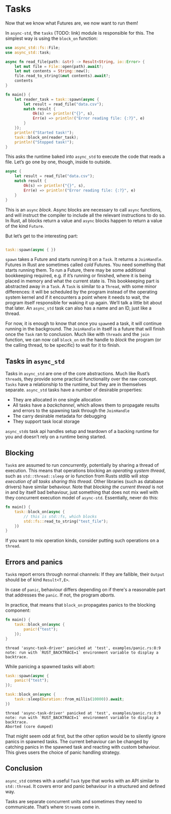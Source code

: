 # Tasks
Now that we know what Futures are, we now want to run them!

In `async-std`, the `tasks` (TODO: link) module is responsible for this. The simplest way is using the `block_on` function:

```rust
use async_std::fs::File;
use async_std::task;

async fn read_file(path: &str) -> Result<String, io::Error> {
    let mut file = File::open(path).await?;
    let mut contents = String::new();
    file.read_to_string(&mut contents).await?; 
    contents
}

fn main() {
    let reader_task = task::spawn(async {
        let result = read_file("data.csv");
        match result {
            Ok(s) => println!("{}", s),
            Err(e) => println!("Error reading file: {:?}", e)
        }
    });
    println!("Started task!");
    task::block_on(reader_task);
    println!("Stopped task!");
}
```

This asks the runtime baked into `async_std` to execute the code that reads a file. Let’s go one by one, though, inside to outside.

```rust
async {
    let result = read_file("data.csv");
    match result {
        Ok(s) => println!("{}", s),
        Err(e) => println!("Error reading file: {:?}", e)
    }
}
```

This is an `async` *block*. Async blocks are necessary to call `async` functions, and will instruct the compiler to include all the relevant instructions to do so. In Rust, all blocks return a value and `async` blocks happen to return a value of the kind `Future`.

But let’s get to the interesting part:

```rust

task::spawn(async { })

```

`spawn` takes a Future and starts running it on a `Task`. It returns a `JoinHandle`. Futures in Rust are sometimes called *cold* Futures. You need something that starts running them. To run a Future, there may be some additional bookkeeping required, e.g. if it’s running or finished, where it is being placed in memory and what the current state is. This bookkeeping part is abstracted away in a `Task`. A `Task` is similar to a `Thread`, with some minor differences: it will be scheduled by the program instead of the operating system kernel and if it encounters a point where it needs to wait, the program itself responsible for waking it up again. We’ll talk a little bit about that later. An `async_std` task can also has a name and an ID, just like a thread.

For now, it is enough to know that once you `spawn`ed a task, it will continue running in the background. The `JoinHandle` in itself is a future that will finish once the `Task` ran to conclusion. Much like with `threads` and the `join` function, we can now call `block_on` on the handle to *block* the program (or the calling thread, to be specific) to wait for it to finish.


## Tasks in `async_std`

Tasks in `async_std` are one of the core abstractions. Much like Rust’s `thread`s, they provide some practical functionality over the raw concept. `Tasks` have a relationship to the runtime, but they are in themselves separate. `async_std` tasks have a number of desirable properties:


- They are allocated in one single allocation
- All tasks have a *backchannel*, which allows them to propagate results and errors to the spawning task through the `JoinHandle`
- The carry desirable metadata for debugging
- They support task local storage

`async_std`s task api handles setup and teardown of a backing runtime for you and doesn’t rely on a runtime being started.

## Blocking

`Task`s are assumed to run _concurrently_, potentially by sharing a thread of execution. This means that operations blocking an _operating system thread_, such as `std::thread::sleep` or io function from Rusts stdlib will _stop execution of all tasks sharing this thread_. Other libraries (such as database drivers) have similar behaviour. Note that _blocking the current thread_ is not in and by itself bad behaviour, just something that does not mix well with they concurrent execution model of `async-std`. Essentially, never do this:

```rust
fn main() {
    task::block_on(async {
        // this is std::fs, which blocks
        std::fs::read_to_string("test_file");
    })
}
```

If you want to mix operation kinds, consider putting such operations on a `thread`.

## Errors and panics

`Task`s report errors through normal channels: If they are fallible, their `Output` should be of kind `Result<T,E>`.

In case of `panic`, behaviour differs depending on if there's a reasonable part that addresses the `panic`. If not, the program _aborts_.

In practice, that means that `block_on` propagates panics to the blocking component:

```rust
fn main() {
    task::block_on(async {
        panic!("test");
    });
}
```

```
thread 'async-task-driver' panicked at 'test', examples/panic.rs:8:9
note: run with `RUST_BACKTRACE=1` environment variable to display a backtrace.
```

While panicing a spawned tasks will abort:

```rust
task::spawn(async {
    panic!("test");
});

task::block_on(async {
    task::sleep(Duration::from_millis(10000)).await;
})
```

```
thread 'async-task-driver' panicked at 'test', examples/panic.rs:8:9
note: run with `RUST_BACKTRACE=1` environment variable to display a backtrace.
Aborted (core dumped)
```

That might seem odd at first, but the other option would be to silently ignore panics in spawned tasks. The current behaviour can be changed by catching panics in the spawned task and reacting with custom behaviour. This gives users the choice of panic handling strategy.

## Conclusion

`async_std` comes with a useful `Task` type that works with an API similar to `std::thread`. It covers error and panic behaviour in a structured and defined way.

Tasks are separate concurrent units and sometimes they need to communicate. That’s where `Stream`s come in.
